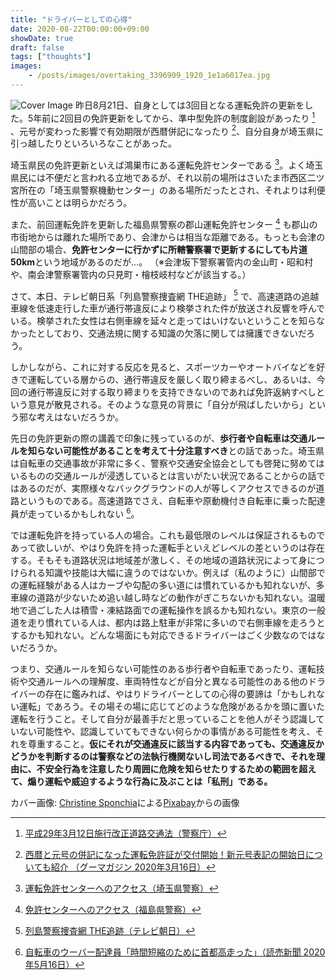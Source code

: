 ```yaml
---
title: "ドライバーとしての心得"
date: 2020-08-22T00:00:00+09:00
showDate: true
draft: false
tags: ["thoughts"]
images:
    - /posts/images/overtaking_3396909_1920_1e1a6017ea.jpg
---
```

![Cover Image](/posts/images/overtaking_3396909_1920_1e1a6017ea.jpg)
昨日8月21日、自身としては3回目となる運転免許の更新をした。5年前に2回目の免許更新をしてから、準中型免許の制度創設があったり [^1] 、元号が変わった影響で有効期限が西暦併記になったり [^2]、自分自身が埼玉県に引っ越したりといろいろなことがあった。

埼玉県民の免許更新といえば鴻巣市にある運転免許センターである [^3]。よく埼玉県民には不便だと言われる立地であるが、それ以前の場所はさいたま市西区二ツ宮所在の「埼玉県警察機動センター」のある場所だったとされ、それよりは利便性が高いことは明らかだろう。

また、前回運転免許を更新した福島県警察の郡山運転免許センター [^4] も郡山の市街地からは離れた場所であり、会津からは相当な距離である。もっとも会津の山間部の場合、**免許センターに行かずに所轄警察署で更新するにしても片道50km**という地域があるのだが…。
（※会津坂下警察署管内の金山町・昭和村や、南会津警察署管内の只見町・檜枝岐村などが該当する。）

さて、本日、テレビ朝日系「列島警察捜査網 THE追跡」 [^5] で、高速道路の追越車線を低速走行した車が通行帯違反により検挙された件が放送され反響を呼んでいる。検挙された女性は右側車線を延々と走ってはいけないということを知らなかったとしており、交通法規に関する知識の欠落に関しては擁護できないだろう。

しかしながら、これに対する反応を見ると、スポーツカーやオートバイなどを好きで運転している層からの、通行帯違反を厳しく取り締まるべし、あるいは、今回の通行帯違反に対する取り締まりを支持できないのであれば免許返納すべしという意見が散見される。そのような意見の背景に「自分が飛ばしたいから」という邪な考えはないだろうか。

先日の免許更新の際の講義で印象に残っているのが、**歩行者や自転車は交通ルールを知らない可能性があることを考えて十分注意すべき**との話であった。埼玉県は自転車の交通事故が非常に多く、警察や交通安全協会としても啓発に努めてはいるものの交通ルールが浸透しているとは言いがたい状況であることからの話ではあるのだが、実際様々なバックグラウンドの人が等しくアクセスできるのが道路というものである。高速道路でさえ、自転車や原動機付き自転車に乗った配達員が走っているかもしれない [^6]。

では運転免許を持っている人の場合。これも最低限のレベルは保証されるものであって欲しいが、やはり免許を持った運転手といえどレベルの差というのは存在する。そもそも道路状況は地域差が激しく、その地域の道路状況によって身につけられる知識や技能は大幅に違うのではないか。例えば（私のように）山間部での運転経験がある人はカーブや勾配の多い道には慣れているかも知れないが、多車線の道路が少ないため追い越し時などの動作がぎこちないかも知れない。温暖地で過ごした人は積雪・凍結路面での運転操作を誤るかも知れない。東京の一般道を走り慣れている人は、都内は路上駐車が非常に多いので右側車線を走ろうとするかも知れない。どんな場面にも対応できるドライバーはごく少数なのではないだろうか。

つまり、交通ルールを知らない可能性のある歩行者や自転車であったり、運転技術や交通ルールへの理解度、車両特性などが自分と異なる可能性のある他のドライバーの存在に鑑みれば、やはりドライバーとしての心得の要諦は「かもしれない運転」であろう。その場その場に応じてどのような危険があるかを頭に置いた運転を行うこと。そして自分が最善手だと思っていることを他人がそう認識していない可能性や、認識していてもできない何らかの事情がある可能性を考え、それを尊重すること。**仮にそれが交通違反に該当する内容であっても、交通違反かどうかを判断するのは警察などの法執行機関ないし司法であるべきで、それを理由に、不安全行為を注意したり周囲に危険を知らせたりするための範囲を超えて、煽り運転や威迫するような行為に及ぶことは「私刑」である。**

カバー画像: [Christine Sponchia](https://pixabay.com/ja/users/Sponchia-443272/?utm_source=link-attribution&utm_medium=referral&utm_campaign=image&utm_content=3396909)による[Pixabay](https://pixabay.com/ja/?utm_source=link-attribution&utm_medium=referral&utm_campaign=image&utm_content=3396909)からの画像

[^1]:[平成29年3月12日施行改正道路交通法（警察庁）](https://www.npa.go.jp/koutsuu/menkyo/kaisei_doukouhou/leaflet_B.pdf)
[^2]:[西暦と元号の併記になった運転免許証が交付開始！新元号表記の開始日についても紹介 （グーマガジン 2020年3月16日）](https://www.goo-net.com/magazine/110824.html)
[^3]:[運転免許センターへのアクセス（埼玉県警察）](http://www.police.pref.saitama.lg.jp/f0110/menkyo/menkyo.html)
[^4]:[免許センターへのアクセス（福島県警察）](http://www.police.pref.fukushima.jp/04.menkyo/-8other/menkyoaccess/m_9.html)
[^5]:[列島警察捜査網 THE追跡（テレビ朝日）](https://www.tv-asahi.co.jp/the-tsuiseki/)
[^6]:[自転車のウーバー配達員「時間短縮のために首都高走った」（読売新聞 2020年5月16日）](https://www.yomiuri.co.jp/national/20200516-OYT1T50183/)
